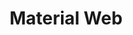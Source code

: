 ---
title: 'Material Web'
description: 'Material Web is Google’s component library for building applications that work in any web framework.'
link: 'https://m3.material.io/develop/web'
imageURL: 'https://res.cloudinary.com/dc6mrv5cb/image/upload/v1718792802/personal-resources/ui-stuff/m3.material.io_develop_web_ubpk13_f49eqv.webp'
---